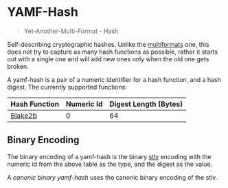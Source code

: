 # YAMF-Hash

> Yet-Another-Multi-Format - Hash

Self-describing cryptographic hashes. Unlike the [multiformats](https://github.com/multiformats/multihash) one, this does not try to capture as many hash functions as possible, rather it starts out with a single one and will add new ones only when the old one gets broken.

A yamf-hash is a pair of a numeric identifier for a hash function, and a hash digest. The currently supported functions:

| Hash Function                                  | Numeric Id | Digest Length (Bytes) |
|------------------------------------------------|------------|-----------------------|
| [Blake2b](https://tools.ietf.org/html/rfc7693) | 0          | 64                    |

## Binary Encoding

The binary encoding of a yamf-hash is the binary [stlv](https://github.com/AljoschaMeyer/stlv) encoding with the numeric id from the above table as the type, and the digest as the value.

A *canonic binary yamf-hash* uses the canonic binary encoding of the stlv.
